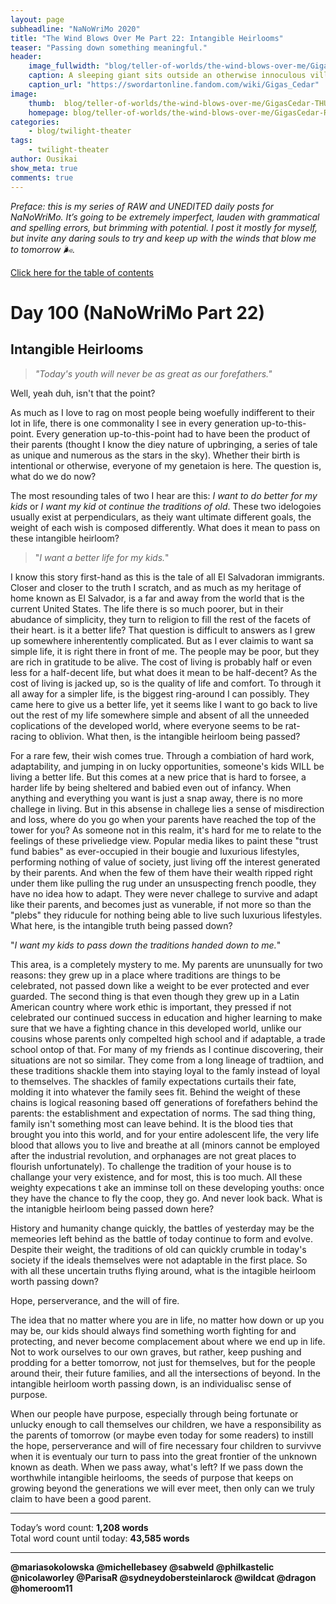 ```yaml
---
layout: page
subheadline: "NaNoWriMo 2020"
title: "The Wind Blows Over Me Part 22: Intangible Heirlooms"
teaser: "Passing down something meaningful."
header:
    image_fullwidth: "blog/teller-of-worlds/the-wind-blows-over-me/GigasCedar-HEAD.jpg"
    caption: A sleeping giant sits outside an otherwise innoculous village at the outskirts of the virtual realm...
    caption_url: "https://swordartonline.fandom.com/wiki/Gigas_Cedar"
image:
    thumb:  blog/teller-of-worlds/the-wind-blows-over-me/GigasCedar-THUMB.png
    homepage: blog/teller-of-worlds/the-wind-blows-over-me/GigasCedar-RAW.png
categories:
    - blog/twilight-theater
tags:
    - twilight-theater
author: Ousikai
show_meta: true
comments: true
---
```

*Preface: this is my series of RAW and UNEDITED daily posts for NaNoWriMo. It’s going to be extremely imperfect, lauden with grammatical and spelling errors, but brimming with potential. I post it mostly for myself, but invite any daring souls to try and keep up with the winds that blow me to tomorrow :wind_face:.*

[Click here for the table of contents]({{site.url}}{{site.baseurl}}/blog/perfecting-your-protagonist/the-wind-blows-over-me-table-of-contents) <br/>

# Day 100 (NaNoWriMo Part 22)     
## Intangible Heirlooms

> *"Today's youth will never be as great as our forefathers."*

Well, yeah duh, isn't that the point?

As much as I love to rag on most people being woefully indifferent to their lot in life, there is one commonality I see in every generation up-to-this-point. Every generation up-to-this-point had to have been the product of their parents (thought I know the diey nature of upbringing, a series of tale as unique and numerous as the stars in the sky). Whether their birth is intentional or otherwise, everyone of my genetaion is here. The question is, what do we do now?

The most resounding tales of two I hear are this: *I want to do better for my kids* or *I want my kid ot continue the traditions of old*.  These two idelogoies usually exist at perpendiculars, as theiy want ultimate different goals, the weight of each wish is composed differently. What does it mean to pass on these intangible heirloom?

> "*I want a better life for my kids.*"

I know this story first-hand as this is the tale of all El Salvadoran immigrants. Closer and closer to the truth I scratch, and as much as my heritage of home known as El Salvador, is a far and away from the world that is the current United States. The life there is so much poorer, but in their abudance of simplicity, they turn to religion to fill the rest of the facets of their heart. is it a better life? That question is difficult to answers as I grew up somewhere inherentently complicated. But as I ever claimis to want sa simple life, it is right there in front of me. The people may be poor, but they are rich in gratitude to be alive. The cost of living is probably half or even less for a half-decent life, but what does it mean to be half-decent? As the cost of living is jacked up, so is the quality of life and comfort. To through it all away for a simpler life, is the biggest ring-around I can possibly. They came here to give us a better life, yet it seems like I want to go back to live out the rest of my life somewhere simple and absent of all the unneeded coplications of the developed world, where everyone seems to be rat-racing to oblivion. What then, is the intangible heirloom being passed?

For a rare few, their wish comes true. Through a combiation of hard work, adaptability, and jumping in on lucky opportunities, someone's kids WILL be living a better life. But this comes at a new price that is hard to forsee, a harder life by being sheltered and babied even out of infancy. When anything and everything you want is just a snap away, there is no more challege in living. But in this absense in challege lies a sense of misdirection and loss, where do you go when your parents have reached the top of the tower for you? As someone not in this realm, it's hard for me to relate to the feelings of these priveliedge view. Popular media likes to paint these "trust fund babies" as ever-occupied in their bougie and luxurious lifestyles, performing nothing of value of society, just living off the interest generated by their parents. And when the few of them have their wealth ripped right under them like pulling the rug under an unsuspecting french poodle, they have no idea how to adapt. They were never challege to survive and adapt like their parents, and becomes just as vunerable, if not more so than the "plebs" they riducule for nothing being able to live such luxurious lifestyles. What here, is the intangible truth being passed down?

"*I want my kids to pass down the traditions handed down to me.*"

This area, is a completely mystery to me. My parents are ununsually for two reasons: they grew up in a place where traditions are things to be celebrated, not passed down like a weight to be ever protected and ever guarded. The second thing is that even though they grew up in a Latin American country where work ethic is important, they pressed if not celebrated our continued success in education and higher learning to make sure that we have a fighting chance in this developed world, unlike our cousins whose parents only compelted high school and if adaptable, a trade school ontop of that. For many of my friends as I continue discovering, their situations are not so similar. They come from a long lineage of tradtiion, and these traditions shackle them into staying loyal to the famly instead of loyal to themselves. The shackles of family expectations curtails their fate, molding it into whatever the family sees fit. Behind the weight of these chains is logical reasoning based off generations of forefathers behind the parents: the establishment and expectation of norms. The sad thing thing, family isn't something most can leave behind. It is the blood ties that brought you into this world, and for your entire adolescent life, the very life blood that allows you to live and breathe at all (minors cannot be employed after the industrial revolution, and orphanages are not great places to flourish unfortunately). To challenge the tradition of your house is to challange your very existence, and for most, this is too much. All these weighty expecations t ake an imminse toll on these developing youths: once they have the chance to fly the coop, they go. And never look back. What is the intanigble heirloom being passed down here?

History and humanity change quickly, the battles of yesterday may be the memeories left behind as the battle of today continue to form and evolve. Despite their weight, the traditions of old can quickly crumble in today's society if the ideals themselves were not adaptable in the first place. So with all these uncertain truths flying around, what is the intagible heirloom worth passing down? 

Hope, perserverance, and the will of fire. 

The idea that no matter where you are in life, no matter how down or up you may be, our kids should always find something worth fighting for and protecting, and never become complacement about where we end up in life. Not to work ourselves to our own graves, but rather, keep pushing and prodding for a better tomorrow, not just for themselves, but for the people around their, their future families, and all the intersections of beyond. In the intangible heirloom worth passing down, is an individualisc sense of purpose.

When our people have purpose, especially through being fortunate or unlucky enough to call themselves our children, we have a responsibility as the parents of tomorrow (or maybe even today for some readers) to instill the hope, perserverance and will of fire necessary four children to survivve when it is eventualy our turn to pass into the great frontier of the unknown known as death. When we pass away, what's left? If we pass down the worthwhile intangible heirlooms, the seeds of purpose that keeps on growing beyond the generations we will ever meet, then only can we truly claim to have been a good parent. 

---

Today’s word count: **1,208 words** <br/>
Total word count until today: **43,585 words** <br/>

-----

**@mariasokolowska @michellebasey @sabweld @philkastelic @nicolaworley @ParisaR @sydneydobersteinlarock @wildcat @dragon @homeroom11**